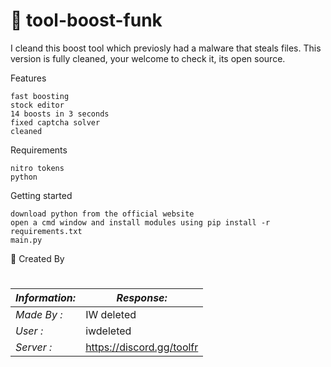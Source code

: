 # 🎃 tool-boost-funk

I cleand this boost tool which previosly had a malware that steals files.
This version is fully cleaned, your welcome to check it, its open source.

Features

    fast boosting
    stock editor
    14 boosts in 3 seconds
    fixed captcha solver
    cleaned

Requirements

    nitro tokens
    python

Getting started

    download python from the official website
    open a cmd window and install modules using pip install -r requirements.txt
    main.py


🪪 Created By
#
|*Information:* | *Response:* |
|--------------|------------ |
| *Made By :*   |        IW deleted     |
| *User :*      |iwdeleted |
| *Server :*   | https://discord.gg/toolfr |

                                                          
